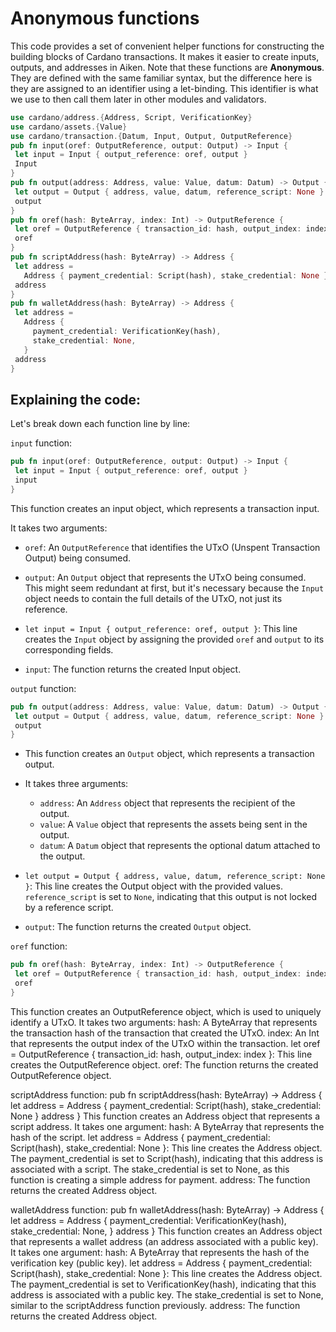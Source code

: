 # Anonymous functions

This code provides a set of convenient helper functions for constructing the building blocks of Cardano transactions. It makes it easier to create inputs, outputs, and addresses in Aiken. Note that these functions are **Anonymous**. They are defined with the same familiar syntax, but the difference here is they are assigned to an identifier using a let-binding. This identifier is what we use to then call them later in other modules and validators.

```rust
use cardano/address.{Address, Script, VerificationKey}
use cardano/assets.{Value}
use cardano/transaction.{Datum, Input, Output, OutputReference}
pub fn input(oref: OutputReference, output: Output) -> Input {
 let input = Input { output_reference: oref, output }
 Input
}
pub fn output(address: Address, value: Value, datum: Datum) -> Output {
 let output = Output { address, value, datum, reference_script: None }
 output
}
pub fn oref(hash: ByteArray, index: Int) -> OutputReference {
 let oref = OutputReference { transaction_id: hash, output_index: index }
 oref
}
pub fn scriptAddress(hash: ByteArray) -> Address {
 let address =
   Address { payment_credential: Script(hash), stake_credential: None }
 address
}
pub fn walletAddress(hash: ByteArray) -> Address {
 let address =
   Address {
     payment_credential: VerificationKey(hash),
     stake_credential: None,
   }
 address
}
```

## Explaining the code:

Let's break down each function line by line:

```input``` function:

```rust
pub fn input(oref: OutputReference, output: Output) -> Input {
 let input = Input { output_reference: oref, output }
 input
}
```

This function creates an input object, which represents a transaction input.

It takes two arguments:

  - ```oref```: An ```OutputReference``` that identifies the UTxO (Unspent Transaction Output) being consumed.
  - ```output```: An ```Output``` object that represents the UTxO being consumed. This might seem redundant at first, but it's necessary because the ```Input``` object needs to contain the full details of the UTxO, not just its reference.

- ```let input = Input { output_reference: oref, output }```: This line creates the ```Input``` object by assigning the provided ```oref``` and ```output``` to its corresponding fields.
- ```input```: The function returns the created Input object.

```output``` function:

```rust
pub fn output(address: Address, value: Value, datum: Datum) -> Output {
 let output = Output { address, value, datum, reference_script: None }
 output
}
```

- This function creates an ```Output``` object, which represents a transaction output.
- It takes three arguments:
   - ```address```: An ```Address``` object that represents the recipient of the output.
   - ```value```: A ```Value``` object that represents the assets being sent in the output.
   - ```datum```: A ```Datum``` object that represents the optional datum attached to the output.

- ```let output = Output { address, value, datum, reference_script: None }```: This line creates the Output object with the provided values. ```reference_script``` is set to ```None```, indicating that this output is not locked by a reference script.
- ```output```: The function returns the created ```Output``` object.

```oref``` function:

```rust
pub fn oref(hash: ByteArray, index: Int) -> OutputReference {
 let oref = OutputReference { transaction_id: hash, output_index: index }
 oref
}
```

This function creates an OutputReference object, which is used to uniquely identify a UTxO.
It takes two arguments:
hash: A ByteArray that represents the transaction hash of the transaction that created the UTxO.
index: An Int that represents the output index of the UTxO within the transaction.
let oref = OutputReference { transaction_id: hash, output_index: index }: This line creates the OutputReference object.
oref: The function returns the created OutputReference object.

scriptAddress function:
pub fn scriptAddress(hash: ByteArray) -> Address {
 let address =
   Address { payment_credential: Script(hash), stake_credential: None }
 address
}
This function creates an Address object that represents a script address.
It takes one argument:
hash: A ByteArray that represents the hash of the script.
let address = Address { payment_credential: Script(hash), stake_credential: None }: This line creates the Address object. The payment_credential is set to Script(hash), indicating that this address is associated with a script. The stake_credential is set to None, as this function is creating a simple address for payment.
address: The function returns the created Address object.

walletAddress function:
pub fn walletAddress(hash: ByteArray) -> Address {
 let address =
   Address {
     payment_credential: VerificationKey(hash),
     stake_credential: None,
   }
 address
}
This function creates an Address object that represents a wallet address (an address associated with a public key).
It takes one argument:
hash: A ByteArray that represents the hash of the verification key (public key).
let address =
   Address { payment_credential: Script(hash), stake_credential: None }: This line creates the Address object. The payment_credential is set to VerificationKey(hash), indicating that this address is associated with a public key. The stake_credential is set to None, similar to the scriptAddress function previously.
address: The function returns the created Address object.
